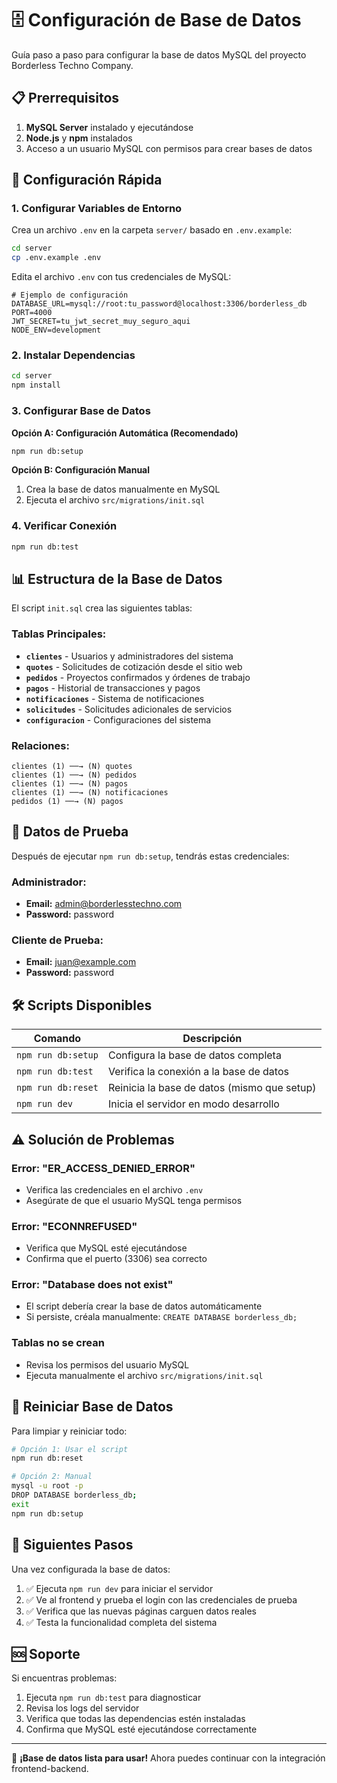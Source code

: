 # 🗄️ Configuración de Base de Datos

Guía paso a paso para configurar la base de datos MySQL del proyecto Borderless Techno Company.

## 📋 Prerrequisitos

1. **MySQL Server** instalado y ejecutándose
2. **Node.js** y **npm** instalados
3. Acceso a un usuario MySQL con permisos para crear bases de datos

## 🚀 Configuración Rápida

### 1. Configurar Variables de Entorno

Crea un archivo `.env` en la carpeta `server/` basado en `.env.example`:

```bash
cd server
cp .env.example .env
```

Edita el archivo `.env` con tus credenciales de MySQL:

```env
# Ejemplo de configuración
DATABASE_URL=mysql://root:tu_password@localhost:3306/borderless_db
PORT=4000
JWT_SECRET=tu_jwt_secret_muy_seguro_aqui
NODE_ENV=development
```

### 2. Instalar Dependencias

```bash
cd server
npm install
```

### 3. Configurar Base de Datos

**Opción A: Configuración Automática (Recomendado)**
```bash
npm run db:setup
```

**Opción B: Configuración Manual**
1. Crea la base de datos manualmente en MySQL
2. Ejecuta el archivo `src/migrations/init.sql`

### 4. Verificar Conexión

```bash
npm run db:test
```

## 📊 Estructura de la Base de Datos

El script `init.sql` crea las siguientes tablas:

### Tablas Principales:
- **`clientes`** - Usuarios y administradores del sistema
- **`quotes`** - Solicitudes de cotización desde el sitio web
- **`pedidos`** - Proyectos confirmados y órdenes de trabajo
- **`pagos`** - Historial de transacciones y pagos
- **`notificaciones`** - Sistema de notificaciones
- **`solicitudes`** - Solicitudes adicionales de servicios
- **`configuracion`** - Configuraciones del sistema

### Relaciones:
```
clientes (1) ──→ (N) quotes
clientes (1) ──→ (N) pedidos  
clientes (1) ──→ (N) pagos
clientes (1) ──→ (N) notificaciones
pedidos (1) ──→ (N) pagos
```

## 🔐 Datos de Prueba

Después de ejecutar `npm run db:setup`, tendrás estas credenciales:

### Administrador:
- **Email:** admin@borderlesstechno.com
- **Password:** password

### Cliente de Prueba:
- **Email:** juan@example.com  
- **Password:** password

## 🛠️ Scripts Disponibles

| Comando | Descripción |
|---------|-------------|
| `npm run db:setup` | Configura la base de datos completa |
| `npm run db:test` | Verifica la conexión a la base de datos |
| `npm run db:reset` | Reinicia la base de datos (mismo que setup) |
| `npm run dev` | Inicia el servidor en modo desarrollo |

## ⚠️ Solución de Problemas

### Error: "ER_ACCESS_DENIED_ERROR"
- Verifica las credenciales en el archivo `.env`
- Asegúrate de que el usuario MySQL tenga permisos

### Error: "ECONNREFUSED"
- Verifica que MySQL esté ejecutándose
- Confirma que el puerto (3306) sea correcto

### Error: "Database does not exist"
- El script debería crear la base de datos automáticamente
- Si persiste, créala manualmente: `CREATE DATABASE borderless_db;`

### Tablas no se crean
- Revisa los permisos del usuario MySQL
- Ejecuta manualmente el archivo `src/migrations/init.sql`

## 🔄 Reiniciar Base de Datos

Para limpiar y reiniciar todo:

```bash
# Opción 1: Usar el script
npm run db:reset

# Opción 2: Manual
mysql -u root -p
DROP DATABASE borderless_db;
exit
npm run db:setup
```

## 📱 Siguientes Pasos

Una vez configurada la base de datos:

1. ✅ Ejecuta `npm run dev` para iniciar el servidor
2. ✅ Ve al frontend y prueba el login con las credenciales de prueba
3. ✅ Verifica que las nuevas páginas carguen datos reales
4. ✅ Testa la funcionalidad completa del sistema

## 🆘 Soporte

Si encuentras problemas:

1. Ejecuta `npm run db:test` para diagnosticar
2. Revisa los logs del servidor
3. Verifica que todas las dependencias estén instaladas
4. Confirma que MySQL esté ejecutándose correctamente

---

🎉 **¡Base de datos lista para usar!** Ahora puedes continuar con la integración frontend-backend.